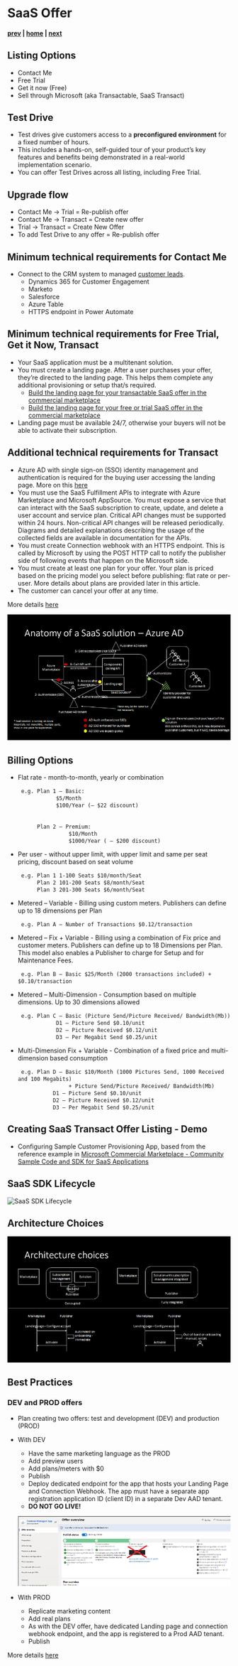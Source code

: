 # SaaS Offer 
#### [prev](./concepts.md) | [home](./welcome.md)  | [next](./saaspricing.md)
## Listing Options
- Contact Me 
- Free Trial
- Get it now (Free)
- Sell through Microsoft (aka Transactable, SaaS Transact)

## Test Drive
- Test drives give customers access to a **preconfigured environment** for a fixed number of hours.
- This includes a hands-on, self-guided tour of your product’s key features and benefits being demonstrated in a real-world implementation scenario.
- You can offer Test Drives across all listing, including Free Trial.

## Upgrade flow
- Contact Me -> Trial = Re-publish offer 
- Contact Me -> Transact = Create new offer
- Trial -> Transact = Create New Offer
- To add Test Drive to any offer = Re-publish offer

## Minimum technical requirements for Contact Me
- Connect to the CRM system to managed [customer leads](https://docs.microsoft.com/en-us/azure/marketplace/partner-center-portal/commercial-marketplace-get-customer-leads#connect-to-your-crm-system).
  - Dynamics 365 for Customer Engagement
  - Marketo
  - Salesforce
  - Azure Table 
  - HTTPS endpoint in Power Automate

## Minimum technical requirements for Free Trial, Get it Now, Transact
- Your SaaS application must be a multitenant solution.
- You must create a landing page. After a user purchases your offer, they’re directed to the landing page. This helps them complete any additional provisioning or setup that/s required. 
  - [Build the landing page for your transactable SaaS offer in the commercial marketplace](https://docs.microsoft.com/en-us/azure/marketplace/azure-ad-transactable-saas-landing-page)
  - [Build the landing page for your free or trial SaaS offer in the commercial marketplace](https://docs.microsoft.com/en-us/azure/marketplace/azure-ad-free-or-trial-landing-page)
- Landing page must be available 24/7, otherwise your buyers will not be able to activate their subscription.

## Additional technical requirements for Transact
- Azure AD with single sign-on (SSO) identity management and authentication is required for the buying user accessing the landing page. More on this [here](https://docs.microsoft.com/en-us/azure/marketplace/azure-ad-saas)
- You must use the SaaS Fulfillment APIs to integrate with Azure Marketplace and Microsoft AppSource. You must expose a service that can interact with the SaaS subscription to create, update, and delete a user account and service plan. Critical API changes must be supported within 24 hours. Non-critical API changes will be released periodically. Diagrams and detailed explanations describing the usage of the collected fields are available in documentation for the APIs.
- You must create Connection webhook with an HTTPS endpoint.  This is called by Microsoft by using the POST HTTP call to notify the publisher side of following events that happen on the Microsoft side.
- You must create at least one plan for your offer. Your plan is priced based on the pricing model you select before publishing: flat rate or per-user. More details about plans are provided later in this article.
- The customer can cancel your offer at any time.

More details [here](https://docs.microsoft.com/en-us/azure/marketplace/plan-saas-offer#technical-requirements)

![SaaS Moving Parts - AD Requirements](/images/saasmovingparts.png)

## Billing Options
- Flat rate - month-to-month, yearly or combination

       e.g. Plan 1 – Basic:
                  $5/Month
                  $100/Year (– $22 discount) 
                  
                  
            Plan 2 – Premium:
                      $10/Month
                      $1000/Year ( – $200 discount)
                 
- Per user - without upper limit, with upper limit and same per seat pricing, discount based on seat volume

       e.g. Plan 1 1-100 Seats $10/month/Seat
            Plan 2 101-200 Seats $8/month/Seat
            Plan 3 201-300 Seats $6/month/Seat
       
          
- Metered – Variable - Billing using custom meters. Publishers can define up to 18 dimensions per Plan

       e.g. Plan A – Number of Transactions $0.12/transaction 
  
- Metered – Fix + Variable - Billing using a combination of Fix price and customer meters. Publishers can define up to 18 Dimensions per Plan. This model also enables a Publisher to charge for Setup and for Maintenance Fees. 

       e.g. Plan B – Basic $25/Month (2000 transactions included) + $0.10/transaction 
       
- Metered – Multi-Dimension - Consumption based on multiple dimensions. Up to 30 dimensions allowed

       e.g. Plan C – Basic (Picture Send/Picture Received/ Bandwidth(Mb))  
                  D1 – Picture Send $0.10/unit
                  D2 – Picture Received $0.12/unit
                  D3 – Per Megabit Send $0.25/unit          
                  
- Multi-Dimension Fix + Variable - Combination of a fixed price and multi-dimension based consumption

       e.g. Plan D – Basic $10/Month (1000 Pictures Send, 1000 Received and 100 Megabits) 
                      + Picture Send/Picture Received/ Bandwidth(Mb)  
                 D1 – Picture Send $0.10/unit
                 D2 – Picture Received $0.12/unit
                 D3 – Per Megabit Send $0.25/unit

##  Creating SaaS Transact Offer Listing - Demo
- Configuring Sample Customer Provisioning App, based from the reference example in [Microsoft Commercial Marketplace - Community Sample Code and SDK for SaaS Applications](https://github.com/Azure/Microsoft-commercial-marketplace-transactable-SaaS-offer-SDK)

## SaaS SDK Lifecycle
![SaaS SDK Lifecycle](https://docs.microsoft.com/en-us/azure/marketplace/partner-center-portal/media/saas-subscription-lifecycle-api-v2.png)

## Architecture Choices
![SaaS Architectural Choices](/images/archchoices.png)

## Best Practices
### DEV and PROD offers
- Plan creating two offers: test and development (DEV) and production (PROD) 
- With DEV
  - Have the same marketing language as the PROD
  - Add preview users
  - Add plans/meters with $0
  - Publish
  - Deploy dedicated endpoint for the app that hosts your Landing Page and Connection Webhook.  The app must have a separate app registration application ID (client ID) in a separate Dev AAD tenant.
  - **DO NOT GO LIVE!**
  
  ![SaaS Preview Offer](/images/previewoffer.png)
- With PROD
  - Replicate marketing content
  - Add real plans
  - As with the DEV offer, have dedicated Landing page and connection webhook endpoint, and the app is registered to a Prod AAD tenant.
  - Publish

More details [here](https://docs.microsoft.com/en-us/azure/marketplace/create-saas-dev-test-offer)




